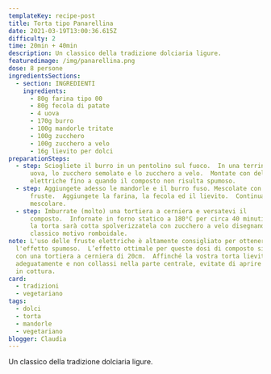 ```yaml
---
templateKey: recipe-post
title: Torta tipo Panarellina
date: 2021-03-19T13:00:36.615Z
difficulty: 2
time: 20min + 40min
description: Un classico della tradizione dolciaria ligure.
featuredimage: /img/panarellina.png
dose: 8 persone
ingredientsSections:
  - section: INGREDIENTI
    ingredients:
      - 80g farina tipo 00
      - 80g fecola di patate
      - 4 uova
      - 170g burro
      - 100g mandorle tritate
      - 100g zucchero
      - 100g zucchero a velo
      - 16g lievito per dolci
preparationSteps:
  - step: Sciogliete il burro in un pentolino sul fuoco.  In una terrina, unite le
      uova, lo zucchero semolato e lo zucchero a velo.  Montate con delle fruste
      elettriche fino a quando il composto non risulta spumoso.
  - step: Aggiungete adesso le mandorle e il burro fuso. Mescolate con le
      fruste.  Aggiungete la farina, la fecola ed il lievito.  Continuate a
      mescolare.
  - step: Imburrate (molto) una tortiera a cerniera e versatevi il
      composto.  Infornate in forno statico a 180°C per circa 40 minuti.  Quando
      la torta sarà cotta spolverizzatela con zucchero a velo disegnando il
      classico motivo romboidale.
note: L'uso delle fruste elettriche è altamente consigliato per ottenere
  l'effetto spumoso.  L’effetto ottimale per queste dosi di composto si ottiene
  con una tortiera a cerniera di 20cm.  Affinché la vostra torta lieviti
  adeguatamente e non collassi nella parte centrale, evitate di aprire il forno
  in cottura.
card:
  - tradizioni
  - vegetariano
tags:
  - dolci
  - torta
  - mandorle
  - vegetariano
blogger: Claudia
---
```

Un classico della tradizione dolciaria ligure.